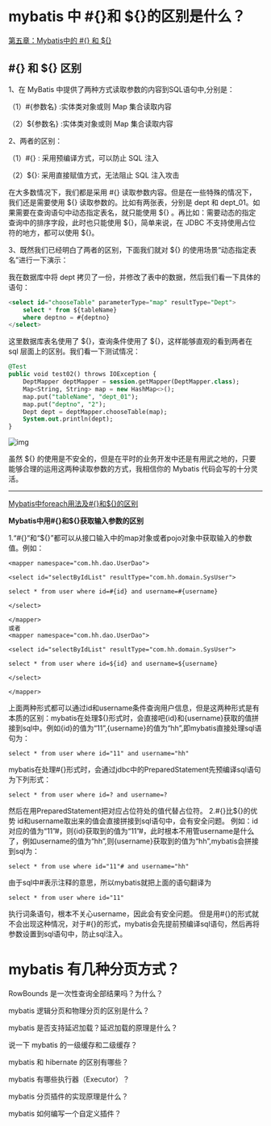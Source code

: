 # mybatis 中 #{}和 ${}的区别是什么？

 [第五章：Mybatis中的 #{} 和 ${}](https://zhuanlan.zhihu.com/p/40468976)

## **#{} 和 ${} 区别**

1、在 MyBatis 中提供了两种方式读取参数的内容到SQL语句中,分别是：

（1）#{参数名} :实体类对象或则 Map 集合读取内容

（2）${参数名} :实体类对象或则 Map 集合读取内容

2、两者的区别：

（1）#{} : 采用预编译方式，可以防止 SQL 注入

（2）${}:  采用直接赋值方式，无法阻止 SQL 注入攻击

在大多数情况下，我们都是采用 #{} 读取参数内容。但是在一些特殊的情况下，我们还是需要使用 ${} 读取参数的。比如有两张表，分别是 dept 和 dept_01。如果需要在查询语句中动态指定表名，就只能使用 ${} 。再比如：需要动态的指定查询中的排序字段，此时也只能使用 ${}，简单来说，在 JDBC 不支持使用占位符的地方，都可以使用 ${}。

3、既然我们已经明白了两者的区别，下面我们就对 ${} 的使用场景“动态指定表名”进行一下演示：

我在数据库中将 dept 拷贝了一份，并修改了表中的数据，然后我们看一下具体的语句：

```sql
<select id="chooseTable" parameterType="map" resultType="Dept">
	select * from ${tableName}
	where deptno = #{deptno}
</select>
```

这里数据库表名使用了 ${}，查询条件使用了 ${}，这样能够直观的看到两者在 sql 层面上的区别。我们看一下测试情况：

```sql
@Test
public void test02() throws IOException {
	DeptMapper deptMapper = session.getMapper(DeptMapper.class);
	Map<String, String> map = new HashMap<>();
	map.put("tableName", "dept_01");
	map.put("deptno", "2");
	Dept dept = deptMapper.chooseTable(map);
	System.out.println(dept);
}
```

![img](https://pic3.zhimg.com/v2-b2a48d2e1aac6e0a172b99786bc16b16_b.jpg)

虽然 ${} 的使用是不安全的，但是在平时的业务开发中还是有用武之地的，只要能够合理的运用这两种读取参数的方式，我相信你的 Mybatis 代码会写的十分灵活。

---

[Mybatis中foreach用法及#{}和${}的区别](https://zhuanlan.zhihu.com/p/39427928)

**Mybatis中用#{}和${}获取输入参数的区别**

1.“#{}“和“${}”都可以从接口输入中的map对象或者pojo对象中获取输入的参数值。例如：

```
<mapper namespace="com.hh.dao.UserDao">

<select id="selectByIdList" resultType="com.hh.domain.SysUser">

select * from user where id=#{id} and username=#{username}

</select>

</mapper>
或者
<mapper namespace="com.hh.dao.UserDao">

<select id="selectByIdList" resultType="com.hh.domain.SysUser">

select * from user where id=${id} and username=${username}

</select>

</mapper>
```

上面两种形式都可以通过id和username条件查询用户信息，但是这两种形式是有本质的区别：mybatis在处理${}形式时，会直接吧{id}和{username}获取的值拼接到sql中。例如{id}的值为“11”,{username}的值为“hh”,即mybatis直接处理sql语句为：

```
select * from user where id="11" and username="hh"
```

mybatis在处理#{}形式时，会通过jdbc中的PreparedStatement先预编译sql语句为下列形式：

```
select * from user where id=? and username=?
```

然后在用PreparedStatement把对应占位符处的值代替占位符。 
2.#{}比${}的优势 
id和username取出来的值会直接拼接到sql语句中，会有安全问题。 
例如：id对应的值为“11”#，则{id}获取到的值为“11”#，此时根本不用管username是什么了，例如username的值为“hh”,则{username}获取到的值为“hh”,mybatis会拼接到sql为：

```
select * from use where id="11"# and username="hh"
```

由于sql中#表示注释的意思，所以mybatis就把上面的语句翻译为

```
select * from user where id="11"
```

执行词条语句，根本不关心username，因此会有安全问题。 
但是用#{}的形式就不会出现这种情况，对于#{}的形式，mybatis会先提前预编译sql语句，然后再将参数设置到sql语句中，防止sql注入。



# mybatis 有几种分页方式？

RowBounds 是一次性查询全部结果吗？为什么？

mybatis 逻辑分页和物理分页的区别是什么？

mybatis 是否支持延迟加载？延迟加载的原理是什么？

说一下 mybatis 的一级缓存和二级缓存？

mybatis 和 hibernate 的区别有哪些？

mybatis 有哪些执行器（Executor）？

mybatis 分页插件的实现原理是什么？

mybatis 如何编写一个自定义插件？



